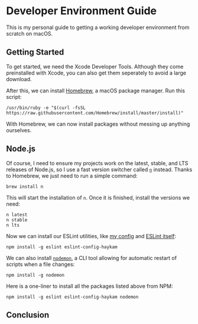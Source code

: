# Developer Environment Guide

This is my personal guide to getting a working developer environment from scratch on macOS.

## Getting Started

To get started, we need the Xcode Developer Tools. Although they come preinstalled with Xcode, you can also get them seperately to avoid a large download.

After this, we can install [Homebrew](https://brew.sh/), a macOS package manager. Run this script:

    /usr/bin/ruby -e "$(curl -fsSL https://raw.githubusercontent.com/Homebrew/install/master/install)"

With Homebrew, we can now install packages without messing up anything ourselves.

## Node.js

Of course, I need to ensure my projects work on the latest, stable, and LTS releases of Node.js, so I use a fast version switcher called [`n`](https://github.com/tj/n) instead. Thanks to Homebrew, we just need to run a simple command:

    brew install n

This will start the installation of `n`. Once it is finished, install the versions we need:

    n latest
    n stable
    n lts

Now we can install our ESLint utilities, like [my config](https://github.com/haykam821/ESLint-Config-Haykam) and [ESLint itself](https://eslint.org/):

    npm install -g eslint eslint-config-haykam

We can also install [`nodemon`](https://github.com/remy/nodemon), a CLI tool allowing for automatic restart of scripts when a file changes:

    npm install -g nodemon

Here is a one-liner to install all the packages listed above from NPM:

    npm install -g eslint eslint-config-haykam nodemon

## Conclusion
